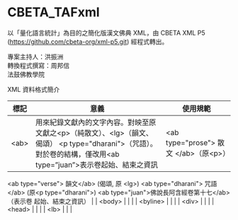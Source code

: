 CBETA_TAFxml
============

以「量化語言統計」為目的之簡化版漢文佛典 XML，由 CBETA XML P5 (https://github.com/cbeta-org/xml-p5.git) 經程式轉出。

專案主持人：洪振洲  
轉換程式撰寫：周邦信  
法鼓佛教學院

XML 資料格式簡介

| 標記  | 意義  | 使用規範 |
|---|---|---|
| &#x3C;ab&#x3E; | 用來紀錄文獻內的文字內容。對映至原文獻之&lt;p&gt;（純散文）、&lt;lg&gt;（韻文、偈頌） &lt;p type=&quot;dharani&quot;&gt;（咒語）。對於卷的結構，僅改用&lt;ab type=&rdquo;juan&rdquo;&gt;表示卷起始、結束之資訊 | &lt;ab type=&quot;prose&quot;&gt; 散文 &lt;/ab&gt;（原&lt;p&gt;） 
  &lt;ab type=&quot;verse&quot;&gt; 韻文&lt;/ab&gt; (偈頌, 原 &lt;lg&gt;) 
  &lt;ab type=&quot;dharani&quot;&gt; 咒語&lt;/ab&gt; (原&lt;p type=&quot;dharani&quot;&gt;) 
  &lt;ab type=&quot;juan&quot;&gt;佛說長阿含經卷第十七&lt;/ab&gt;（表示卷 起始、結束之資訊） |
| &#x3C;body&#x3E;  |   |   |
| &#x3C;byline&#x3E;  |   |   |
| &#x3C;div&#x3E;  |   |   |
| &#x3C;head&#x3E; |   |   |
| &#x3C;lb&#x3E; |   |   |
